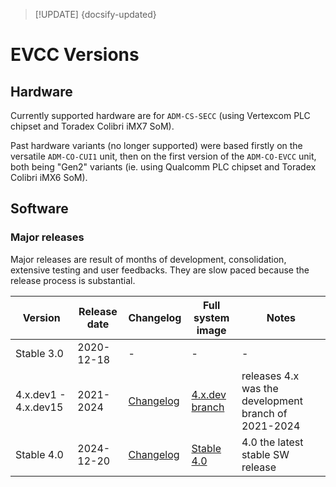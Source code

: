 > [!UPDATE] {docsify-updated}
# EVCC Versions

## Hardware

Currently supported hardware are for `ADM-CS-SECC` (using Vertexcom PLC chipset and Toradex Colibri iMX7 SoM).

Past hardware variants (no longer supported) were based firstly on the versatile `ADM-CO-CUI1` unit,
then on the first version of the `ADM-CO-EVCC` unit, both being "Gen2" variants (ie. using Qualcomm
PLC chipset and Toradex Colibri iMX6 SoM).

## Software

### Major releases

Major releases are result of months of development, consolidation, extensive testing and user feedbacks.
They are slow paced because the release process is substantial.

<div class="small-table compact-table">

| Version | Release date | Changelog | Full system image | Notes |
|---------|--------------|-----------|-------------------|-------|
| Stable 3.0           | 2020-12-18 | - | - | - |
| 4.x.dev1 - 4.x.dev15 | 2021-2024  | [Changelog](https://www.notion.so/EVSE-Migration-from-3-x-to-4-0-7526d289f055493db054452cbbfeb98f?pvs=4#4c68cd39adaf4465a34b912686f97dd2)  | [4.x.dev branch](https://www.notion.so/EVSE-Migration-from-3-x-to-4-0-7526d289f055493db054452cbbfeb98f) | releases 4.x was the development branch of 2021-2024|
| Stable 4.0           | 2024-12-20 | [Changelog](https://www.notion.so/evse-4-0-dev15-18a424f0ef998087863bfd83360cc6c2) | [Stable 4.0](https://www.notion.so/evse-4-0-dev15-18a424f0ef998087863bfd83360cc6c2) | 4.0 the latest stable SW release |

</div>
